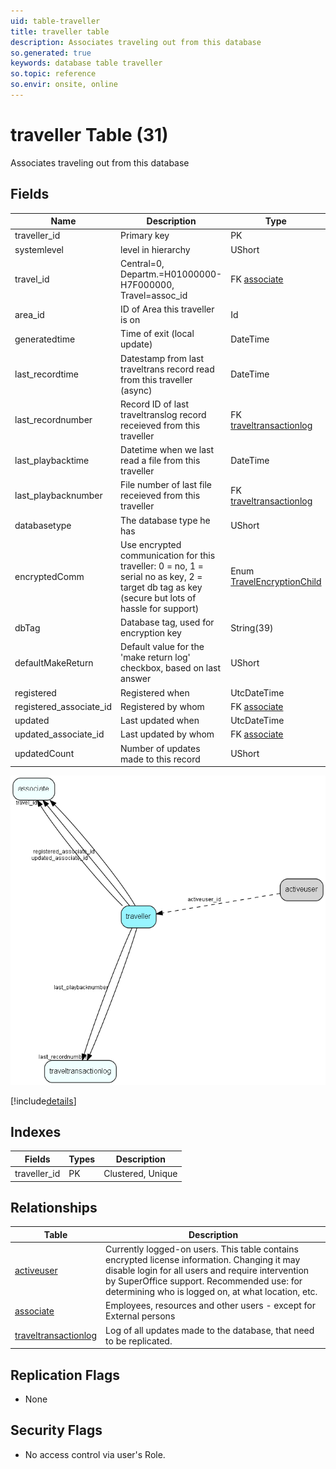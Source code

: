 ```yaml
---
uid: table-traveller
title: traveller table
description: Associates traveling out from this database
so.generated: true
keywords: database table traveller
so.topic: reference
so.envir: onsite, online
---
```


# traveller Table (31)

Associates traveling out from this database

## Fields

| Name | Description | Type | Null |
|------|-------------|------|:----:|
|traveller\_id|Primary key|PK| |
|systemlevel|level in hierarchy|UShort|&#x25CF;|
|travel\_id|Central=0, Departm.=H01000000-H7F000000, Travel=assoc_id|FK [associate](associate.md)|&#x25CF;|
|area\_id|ID of Area this traveller is on|Id|&#x25CF;|
|generatedtime|Time of exit (local update)|DateTime|&#x25CF;|
|last\_recordtime|Datestamp from last traveltrans record read from this traveller (async)|DateTime|&#x25CF;|
|last\_recordnumber|Record ID of last traveltranslog record receieved from this traveller|FK [traveltransactionlog](traveltransactionlog.md)|&#x25CF;|
|last\_playbacktime|Datetime when we last read a file from this traveller|DateTime|&#x25CF;|
|last\_playbacknumber|File number of last file receieved from this traveller|FK [traveltransactionlog](traveltransactionlog.md)|&#x25CF;|
|databasetype|The database type he has|UShort|&#x25CF;|
|encryptedComm|Use encrypted communication for this traveller: 0 = no, 1 = serial no as key, 2 = target db tag as key (secure but lots of hassle for support)|Enum [TravelEncryptionChild](enums/travelencryptionchild.md)|&#x25CF;|
|dbTag|Database tag, used for encryption key|String(39)|&#x25CF;|
|defaultMakeReturn|Default value for the &apos;make return log&apos; checkbox, based on last answer|UShort|&#x25CF;|
|registered|Registered when|UtcDateTime| |
|registered\_associate\_id|Registered by whom|FK [associate](associate.md)| |
|updated|Last updated when|UtcDateTime| |
|updated\_associate\_id|Last updated by whom|FK [associate](associate.md)| |
|updatedCount|Number of updates made to this record|UShort| |


![traveller table relationship diagram](./media/traveller.png)

[!include[details](./includes/traveller.md)]

## Indexes

| Fields | Types | Description |
|--------|-------|-------------|
|traveller\_id |PK |Clustered, Unique |

## Relationships

| Table|  Description |
|------|-------------|
|[activeuser](activeuser.md)  |Currently logged-on users. This table contains encrypted license information.  Changing it may disable login for all users and require intervention by SuperOffice support. Recommended use: for determining who is logged on, at what location, etc. |
|[associate](associate.md)  |Employees, resources and other users - except for External persons |
|[traveltransactionlog](traveltransactionlog.md)  |Log of all updates made to the database, that need to be replicated. |


## Replication Flags

* None

## Security Flags

* No access control via user's Role.

